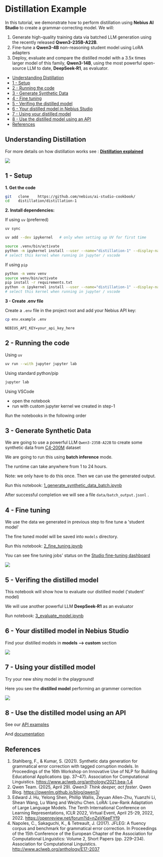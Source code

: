 # Distillation Example

In this tutorial, we demonstrate how to perform distillation using **Nebius AI Studio** to create a grammar-correcting model. We will:  

1. Generate high-quality training data via batched LLM generation using the recently released **Qwen3-235B-A22B**.
2. Fine-tune a **Qwen3-4B** non-reasoning student model using LoRA adapters  
3. Deploy, evaluate and compare the distilled model with a 3.5x times larger model of this family, **Qwen3-14B**, using the most powerful open-source LLM to date, **DeepSeek-R1**, as evaluator.

  - [Understanding Distillation](#understanding-distillation)
  - [1 - Setup](#1---setup)
  - [2 - Running the code](#2---running-the-code)
  - [3 - Generate Synthetic Data](#3---generate-synthetic-data)
  - [4 - Fine tuning](#4---fine-tuning)
  - [5 - Verifing the distilled model](#5---verifing-the-distilled-model)
  - [6 - Your distilled model in Nebius Studio](#6---your-distilled-model-in-nebius-studio)
  - [7 - Using your distilled model](#7---using-your-distilled-model)
  - [8 - Use the distilled model using an API](#8---use-the-distilled-model-using-an-api)
  - [References](#references)


## Understanding Distillation

For more details on how distillation works see : **[Distillation explained](distillation-explained.md)**

![](images/llm_distillation_diagram.png)

## 1 - Setup


**1. Get the code**

```bash
git   clone    https://github.com/nebius/ai-studio-cookbook/
cd    distillation/distillation-1
```

**2. Install dependencies:**

If using `uv` (preferred)

```bash
uv sync

uv add --dev ipykernel   # only when setting up UV for first time

source .venv/bin/activate
python -m ipykernel install --user --name="distillation-1" --display-name "distillation-1"
# select this kernel when running in jupyter / vscode
```

If using `pip`

```bash
python -m venv venv
source venv/bin/activate
pip install -r requirements.txt
python -m ipykernel install --user --name="distillation-1" --display-name "distillation-1"
# select this kernel when running in jupyter / vscode
```

**3 - Create .env file**

Create a `.env` file in the project root and add your Nebius API key:

```bash
cp env.example .env
```

```
NEBIUS_API_KEY=your_api_key_here
```

## 2 - Running the code

Using `uv`

```bash
uv run --with jupyter jupyter lab
```

Using standard python/pip

```bash
jupyter lab 
```

Using VSCode
- open the notebook
- run with custom jupyter kernel we created in step-1

Run the notebooks in the following order


## 3 - Generate Synthetic Data

We are going to use a powerful LLM `Qwen3-235B-A22B` to create some synthetic data from [C4-200M](https://huggingface.co/datasets/liweili/c4_200m) dataset 

We are going to run this using **batch inference** mode.

The runtime can take anywhere from 1 to 24 hours.

Note: we only have to do this once.  Then we can use the generated output.

Run this notebook: [1_generate_synthetic_data_batch.ipynb](1_generate_synthetic_data.ipynb)

After successful completion we will see a file `data/batch_output.jsonl` .

## 4 - Fine tuning

We use the data we generated in previous step to fine tune a 'student model'

The fine tuned model will be saved into `models` directory.

Run this notebook:  [2_fine_tuning.ipynb](2_fine_tuning.ipynb)

You can see fine tuning jobs' status on the [Studio fine-tuning dashboard](https://studio.nebius.com/fine-tuning) 

![](images/fine-tuning-1.png)

## 5 - Verifing the distilled model

This notebook will show how to evaluate our distilled model ('student' model)

We will use another powerful LLM **DeepSeek-R1** as an evaluator

Run notebook: [3_evaluate_model.ipynb](3_evaluate_model.ipynb)

## 6 - Your distilled model in Nebius Studio

Find your distilled models in **models --> custom** section

![](images/distilled-model-1.png)

## 7 - Using your distilled model

Try your new shiny model in the playground!

Here you see the **distilled model** performing an  grammer correction 

![](images/distilled-model-3.png)

## 8 - Use the distilled model using an API

See our [API examples](../../api/README.md)

And [documentation](https://docs.nebius.com/studio/inference/quickstart)


## References

1. Stahlberg, F., & Kumar, S. (2021). Synthetic data generation for grammatical error correction with tagged corruption models. In Proceedings of the 16th Workshop on Innovative Use of NLP for Building Educational Applications (pp. 37–47). Association for Computational Linguistics. https://www.aclweb.org/anthology/2021.bea-1.4
2. Qwen Team. (2025, April 29). *Qwen3: Think deeper, act faster*. Qwen Blog. https://qwenlm.github.io/blog/qwen3/
3. Edward J. Hu, Yelong Shen, Phillip Wallis, Zeyuan Allen-Zhu, Yuanzhi Li, Shean Wang, Lu Wang and Weizhu Chen. LoRA: Low-Rank Adaptation of Large Language Models. The Tenth International Conference on Learning Representations, ICLR 2022, Virtual Event, April 25-29, 2022, 2022. https://openreview.net/forum?id=nZeVKeeFYf9
4. Napoles, C., Sakaguchi, K., & Tetreault, J. (2017). JFLEG: A fluency corpus and benchmark for grammatical error correction. In Proceedings of the 15th Conference of the European Chapter of the Association for Computational Linguistics: Volume 2, Short Papers (pp. 229–234). Association for Computational Linguistics. http://www.aclweb.org/anthology/E17-2037


